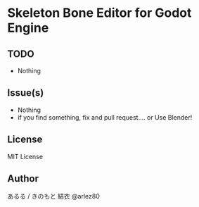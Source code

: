 # Skeleton Bone Editor for Godot Engine

## TODO

* Nothing

## Issue(s)

* Nothing
* if you find something, fix and pull request.... or Use Blender!

## License

MIT License

## Author

あるる / きのもと 結衣 @arlez80
